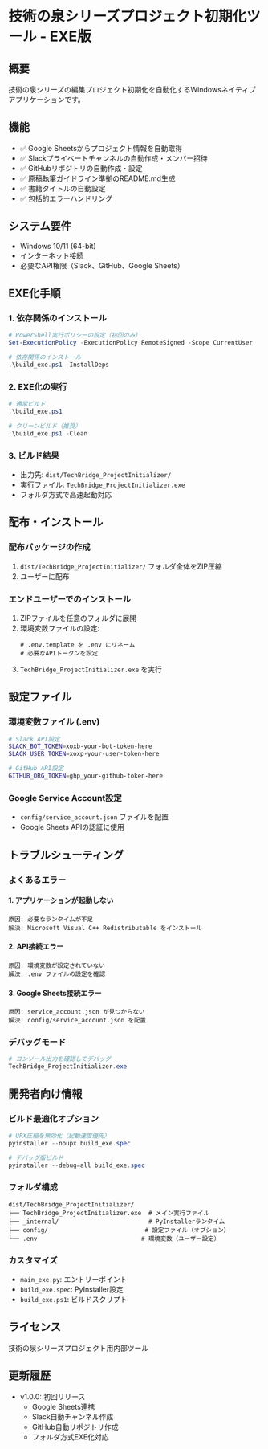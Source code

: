 # 技術の泉シリーズプロジェクト初期化ツール - EXE版

## 概要
技術の泉シリーズの編集プロジェクト初期化を自動化するWindowsネイティブアプリケーションです。

## 機能
- ✅ Google Sheetsからプロジェクト情報を自動取得
- ✅ Slackプライベートチャンネルの自動作成・メンバー招待
- ✅ GitHubリポジトリの自動作成・設定
- ✅ 原稿執筆ガイドライン準拠のREADME.md生成
- ✅ 書籍タイトルの自動設定
- ✅ 包括的エラーハンドリング

## システム要件
- Windows 10/11 (64-bit)
- インターネット接続
- 必要なAPI権限（Slack、GitHub、Google Sheets）

## EXE化手順

### 1. 依存関係のインストール
```powershell
# PowerShell実行ポリシーの設定（初回のみ）
Set-ExecutionPolicy -ExecutionPolicy RemoteSigned -Scope CurrentUser

# 依存関係のインストール
.\build_exe.ps1 -InstallDeps
```

### 2. EXE化の実行
```powershell
# 通常ビルド
.\build_exe.ps1

# クリーンビルド（推奨）
.\build_exe.ps1 -Clean
```

### 3. ビルド結果
- 出力先: `dist/TechBridge_ProjectInitializer/`
- 実行ファイル: `TechBridge_ProjectInitializer.exe`
- フォルダ方式で高速起動対応

## 配布・インストール

### 配布パッケージの作成
1. `dist/TechBridge_ProjectInitializer/` フォルダ全体をZIP圧縮
2. ユーザーに配布

### エンドユーザーでのインストール
1. ZIPファイルを任意のフォルダに展開
2. 環境変数ファイルの設定:
   ```
   # .env.template を .env にリネーム
   # 必要なAPIトークンを設定
   ```
3. `TechBridge_ProjectInitializer.exe` を実行

## 設定ファイル

### 環境変数ファイル (.env)
```bash
# Slack API設定
SLACK_BOT_TOKEN=xoxb-your-bot-token-here
SLACK_USER_TOKEN=xoxp-your-user-token-here

# GitHub API設定  
GITHUB_ORG_TOKEN=ghp_your-github-token-here
```

### Google Service Account設定
- `config/service_account.json` ファイルを配置
- Google Sheets APIの認証に使用

## トラブルシューティング

### よくあるエラー

#### 1. アプリケーションが起動しない
```
原因: 必要なランタイムが不足
解決: Microsoft Visual C++ Redistributable をインストール
```

#### 2. API接続エラー
```
原因: 環境変数が設定されていない
解決: .env ファイルの設定を確認
```

#### 3. Google Sheets接続エラー
```
原因: service_account.json が見つからない
解決: config/service_account.json を配置
```

### デバッグモード
```powershell
# コンソール出力を確認してデバッグ
TechBridge_ProjectInitializer.exe
```

## 開発者向け情報

### ビルド最適化オプション
```powershell
# UPX圧縮を無効化（起動速度優先）
pyinstaller --noupx build_exe.spec

# デバッグ版ビルド
pyinstaller --debug=all build_exe.spec
```

### フォルダ構成
```
dist/TechBridge_ProjectInitializer/
├── TechBridge_ProjectInitializer.exe  # メイン実行ファイル
├── _internal/                         # PyInstallerランタイム
├── config/                           # 設定ファイル（オプション）
└── .env                             # 環境変数（ユーザー設定）
```

### カスタマイズ
- `main_exe.py`: エントリーポイント
- `build_exe.spec`: PyInstaller設定
- `build_exe.ps1`: ビルドスクリプト

## ライセンス
技術の泉シリーズプロジェクト用内部ツール

## 更新履歴
- v1.0.0: 初回リリース
  - Google Sheets連携
  - Slack自動チャンネル作成
  - GitHub自動リポジトリ作成
  - フォルダ方式EXE化対応